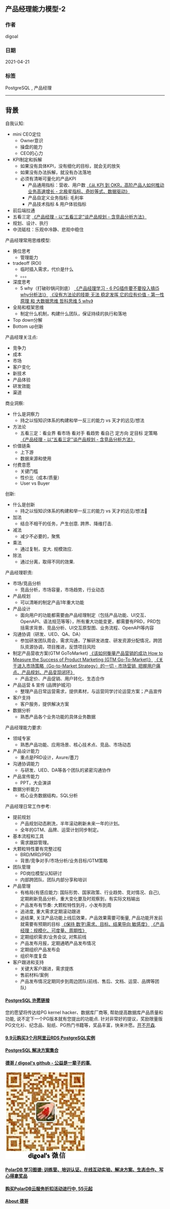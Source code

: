 ## 产品经理能力模型-2      
      
### 作者      
digoal      
      
### 日期      
2021-04-21       
      
### 标签      
PostgreSQL , 产品经理        
      
----      
      
## 背景      
    
自我认知:    
- mini CEO定位    
    - Owner意识    
    - 操盘的能力    
    - CEO的心力    
- KPI制定和拆解    
    - 如果没有具体KPI，没有细化的目标，就会无的放矢    
    - 如果没有办法拆解，就没有办法落地    
    - 必须有清晰可量化的产品KPI    
        - 产品通用指标：营收、用户数  [《从 KPI 到 OKR，高阶产品人如何推动业务高速增长 - 北极星指标、奇妙等式、数据驱动》](../202103/20210302_03.md)      
        - 产品自定义业务指标: 毛利率      
        - 产品技术指标 & 用户体验指标    
- 前后端拉通    
- 五看三定  [《产品经理 - 以“五看三定”谈产品规划 - 含竞品分析方法》](../202101/20210128_02.md)      
- 规划、设计、执行    
- 中流砥柱：乐观中冷静、悲观中稳住    
    
产品经理常用思维模型:    
- 换位思考    
    - 管理能力    
- tradeoff (ROI)    
    - 临时插入需求，代价是什么    
    - 。。。    
- 深度思考    
    - 5 why（打破砂锅问到底）  [《产品经理学习 - 6 PG插件要不要投入搞(5 why分析法)》](../197001/20200404_06.md)  [《没有方法论的技能 无法 稳定发挥 它的应有价值 - 第一性原理 和 大数据思维 哲科思维 5 why》](../202103/20210329_02.md)      
- 全局和框架思维    
    - 制定什么机制，构建什么团队，保证持续的执行和落地    
- Top down分解    
- Bottom up创新    
    
产品经理关注点:    
- 竞争力    
- 成本    
- 市场    
- 客户变化    
- 新技术    
- 产品体验    
- 研发效能    
- 渠道    
    
商业洞察:    
- 什么是洞察力    
    - 持之以恒知识体系的构建和举一反三的能力  vs  天才的远见/想法    
- 方法论    
    - 五看三定：看业界 看市场 看对手 看趋势 看自己 定方向 定目标 定策略  [《产品经理 - 以“五看三定”谈产品规划 - 含竞品分析方法》](../202101/20210128_02.md)      
- 价值链条    
    - 上下游    
    - 数据来源和使用    
- 付费意愿    
    - 关键门槛    
    - 性价比（成本/质量）    
    - User vs Buyer    
    
创新:    
- 什么是创新    
    - 持之以恒知识体系的构建和举一反三的能力  vs   天才的远见/想法    
- 加法    
    - 结合不相干的任务，产生创意. 跨界、降维打击.    
- 减法    
    - 减少不必要的，聚焦    
- 乘法    
    - 通过复制，变大. 规模效应.     
- 除法    
    - 通过分离，取得不同的效果.    
    
产品经理职责:    
- 市场/竞品分析    
    - 竞品分析，市场容量，市场趋势，行业动态    
- 产品规划    
    - 可以清晰的制定产品1年重大功能    
- 产品设计    
    - 面向用户的功能都需要由产品经理制定（包括产品功能、UI交互、OpenAPI、语法规范等等），所有重大功能变更，都需要有PRD，PRD包括需求背景、竞品分析、UI交互原型图、业务流程、OpenAPI等内容    
- 沟通协调（研发、UED、QA、DA）    
    - 参加研发团队周会，需求沟通，了解研发进度、研发资源分配情况，跨团队资源协调，项目推进，反馈项目风险    
- 制定产品营收方案(GTM GoToMarket)  [《该如何衡量产品营销的成功 How to Measure the Success of Product Marketing (GTM Go-To-Market)》](../202103/20210312_04.md)  [《关于进入市场策略（Go-to-Market Strategy）的一切 - 市场营销, 把握用户痛点、产品规划、产品变现闭环》](../202103/20210312_03.md)      
    - 产品定价、产品促销、用户转化、生态合作    
- 产品运营 & 宣传 (品牌护城河)    
    - 整理产品日常运营需求，提供素材，与运营同学讨论运营方案；产品宣传    
- 客户支持    
    - 客户服务，提供解决方案    
- 数据分析    
    - 熟悉产品各个业务功能的具体业务数据    
    
产品经理能力要求:    
- 领域专家    
    - 熟悉产品功能、应用场景、核心技术点、竞品、市场动态    
- 产品设计能力    
    - 重点是PRD设计，Axure/墨刀    
- 沟通协调能力    
    - 与研发、UED、DA等各个团队的紧密沟通协作    
- 产品宣传能力    
    - PPT，大会演讲    
- 数据分析能力    
    - 核心业务数据结构，SQL分析    
    
产品经理日常工作参考:    
- 提前规划    
    - 产品规划动态刷洗，半年滚动刷新未来一年的计划。    
    - 全年的GTM、品牌、运营计划同步制定。    
- 基本流程和工具    
    - 需求跟踪管理。    
- 大颗粒特性要有完整过程    
    - BRD/MRD/PRD    
    - 背景/竞争对手/市场分析/业务目标/GTM策略    
- 团队管理    
    - PD岗位模型认知研讨    
    - 内部跨团队、团队内部分享和培训    
- 产品管理    
    - 有格局(有感应能力: 国际形势、国家政策、行业趋势、竞对情况、自己), 定期刷新竞品分析，重大变化要及时观察到，有实际文档输出    
    - 产品发布有节奏: 大颗粒特性到月，小发布到周    
    - 追进度, 重大需求定期滚动跟进    
    - 追结果, 关注产品功能上线后效果，产品效果需要可衡量, 产品功能开发前就需要有预期的目标 [《保持 数字\需求、目标、结果导向 敏感度》](../202104/20210414_05.md)  [《产品经理：规模化、可度量、周期性》](../202012/20201225_02.md)      
    - 定期组织需求/业务会议, 对焦前线    
    - 产品发布月报，定期通晒产品发布情况    
    - 定期组织产品发布会    
    - 组织年度复盘    
- 客户跟进和支持    
    - 关键大客户跟进，需求提炼    
    - 售前材料/案例    
    - 产品发布情况定期同步到周边团队(前线、售后、文档、运营、品牌等团队)    
    
    
  
#### [PostgreSQL 许愿链接](https://github.com/digoal/blog/issues/76 "269ac3d1c492e938c0191101c7238216")
您的愿望将传达给PG kernel hacker、数据库厂商等, 帮助提高数据库产品质量和功能, 说不定下一个PG版本就有您提出的功能点. 针对非常好的提议，奖励限量版PG文化衫、纪念品、贴纸、PG热门书籍等，奖品丰富，快来许愿。[开不开森](https://github.com/digoal/blog/issues/76 "269ac3d1c492e938c0191101c7238216").  
  
  
#### [9.9元购买3个月阿里云RDS PostgreSQL实例](https://www.aliyun.com/database/postgresqlactivity "57258f76c37864c6e6d23383d05714ea")
  
  
#### [PostgreSQL 解决方案集合](https://yq.aliyun.com/topic/118 "40cff096e9ed7122c512b35d8561d9c8")
  
  
#### [德哥 / digoal's github - 公益是一辈子的事.](https://github.com/digoal/blog/blob/master/README.md "22709685feb7cab07d30f30387f0a9ae")
  
  
![digoal's wechat](../pic/digoal_weixin.jpg "f7ad92eeba24523fd47a6e1a0e691b59")
  
  
#### [PolarDB 学习图谱: 训练营、培训认证、在线互动实验、解决方案、生态合作、写心得拿奖品](https://www.aliyun.com/database/openpolardb/activity "8642f60e04ed0c814bf9cb9677976bd4")
  
  
#### [购买PolarDB云服务折扣活动进行中, 55元起](https://www.aliyun.com/activity/new/polardb-yunparter?userCode=bsb3t4al "e0495c413bedacabb75ff1e880be465a")
  
  
#### [About 德哥](https://github.com/digoal/blog/blob/master/me/readme.md "a37735981e7704886ffd590565582dd0")
  
